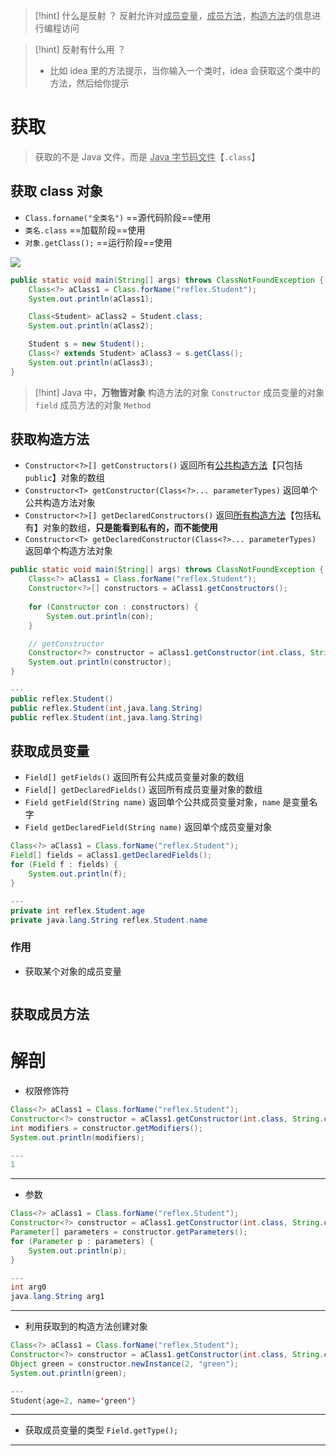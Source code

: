 >[!hint] 什么是反射 ？
>反射允许对<u>成员变量</u>，<u>成员方法</u>，<u>构造方法</u>的信息进行编程访问

>[!hint] 反射有什么用 ？
>- 比如 idea 里的方法提示，当你输入一个类时，idea 会获取这个类中的方法，然后给你提示

# 获取
>获取的不是 Java 文件，而是 <u>Java 字节码文件</u>【`.class`】

## 获取 class 对象
- `Class.forname("全类名")` ==源代码阶段==使用
- `类名.class` ==加载阶段==使用
- `对象.getClass();` ==运行阶段==使用

![](https://obsidian-1307744200.cos.ap-guangzhou.myqcloud.com/%E5%9B%BE%E7%89%87/202403251030599.png)

```java
public static void main(String[] args) throws ClassNotFoundException {
	Class<?> aClass1 = Class.forName("reflex.Student");
	System.out.println(aClass1);

	Class<Student> aClass2 = Student.class;
	System.out.println(aClass2);

	Student s = new Student();
	Class<? extends Student> aClass3 = s.getClass();
	System.out.println(aClass3);
}
```

>[!hint] Java 中，**万物皆对象**
>构造方法的对象 `Constructor`
>成员变量的对象 `field`
>成员方法的对象 `Method`

## 获取构造方法
- `Constructor<?>[] getConstructors()` 返回所有<u>公共构造方法</u>【只包括 `public`】对象的数组
- `Constructor<T> getConstructor(Class<?>... parameterTypes)` 返回单个公共构造方法对象
- `Constructor<?>[] getDeclaredConstructors()` 返回<u>所有构造方法</u>【包括私有】对象的数组，**只是能看到私有的，而不能使用**
- `Constructor<T> getDeclaredConstructor(Class<?>... parameterTypes)` 返回单个构造方法对象

```java
public static void main(String[] args) throws ClassNotFoundException {  
    Class<?> aClass1 = Class.forName("reflex.Student");  
    Constructor<?>[] constructors = aClass1.getConstructors();  
  
    for (Constructor con : constructors) {  
        System.out.println(con);  
    }  

	// getConstructor
    Constructor<?> constructor = aClass1.getConstructor(int.class, String.class);  
    System.out.println(constructor);  
}

---
public reflex.Student()
public reflex.Student(int,java.lang.String)
public reflex.Student(int,java.lang.String)
```

## 获取成员变量
- `Field[] getFields()` 返回所有公共成员变量对象的数组
- `Field[] getDeclaredFields()` 返回所有成员变量对象的数组
- `Field getField(String name)` 返回单个公共成员变量对象，`name` 是变量名字
- `Field getDeclaredField(String name)` 返回单个成员变量对象

```java
Class<?> aClass1 = Class.forName("reflex.Student");  
Field[] fields = aClass1.getDeclaredFields();  
for (Field f : fields) {  
    System.out.println(f);  
}

---
private int reflex.Student.age
private java.lang.String reflex.Student.name
```

### 作用
- 获取某个对象的成员变量
```java

```








## 获取成员方法





# 解剖
- 权限修饰符
```java
Class<?> aClass1 = Class.forName("reflex.Student");  
Constructor<?> constructor = aClass1.getConstructor(int.class, String.class);  
int modifiers = constructor.getModifiers();  
System.out.println(modifiers);

---
1
```

---

- 参数
```java
Class<?> aClass1 = Class.forName("reflex.Student");  
Constructor<?> constructor = aClass1.getConstructor(int.class, String.class);  
Parameter[] parameters = constructor.getParameters();  
for (Parameter p : parameters) {  
    System.out.println(p);  
}

---
int arg0
java.lang.String arg1
```

---

- 利用获取到的构造方法创建对象
```java
Class<?> aClass1 = Class.forName("reflex.Student");  
Constructor<?> constructor = aClass1.getConstructor(int.class, String.class);  
Object green = constructor.newInstance(2, "green");  
System.out.println(green);

---
Student{age=2, name='green'}
```

---

- 获取成员变量的类型 `Field.getType();`

---






























